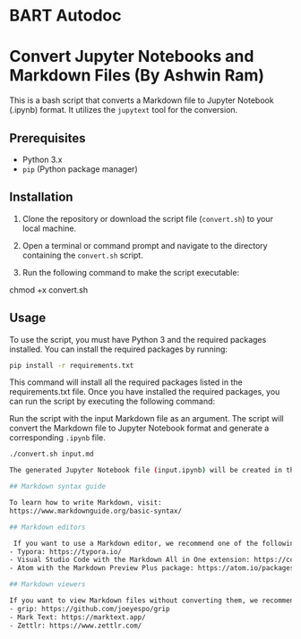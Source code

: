 # BART Autodoc 

# Convert Jupyter Notebooks and Markdown Files (By Ashwin Ram)

This is a bash script that converts a Markdown file to Jupyter Notebook (.ipynb) format. It utilizes the `jupytext` tool for the conversion.

## Prerequisites

- Python 3.x
- `pip` (Python package manager)

## Installation

1. Clone the repository or download the script file (`convert.sh`) to your local machine.

2. Open a terminal or command prompt and navigate to the directory containing the `convert.sh` script.

3. Run the following command to make the script executable:

chmod +x convert.sh

## Usage

To use the script, you must have Python 3 and the required packages installed. You can install the required packages by running:
```bash
pip install -r requirements.txt
```
This command will install all the required packages listed in the requirements.txt file. Once you have installed the required packages, you can run the script by executing the following command:

Run the script with the input Markdown file as an argument. The script will convert the Markdown file to Jupyter Notebook format and generate a corresponding `.ipynb` file.

```bash
./convert.sh input.md

The generated Jupyter Notebook file (input.ipynb) will be created in the same directory as the input Markdown file.

## Markdown syntax guide

To learn how to write Markdown, visit:
https://www.markdownguide.org/basic-syntax/

## Markdown editors

 If you want to use a Markdown editor, we recommend one of the following:
- Typora: https://typora.io/
- Visual Studio Code with the Markdown All in One extension: https://code.visualstudio.com/
- Atom with the Markdown Preview Plus package: https://atom.io/packages/markdown-preview-plus

## Markdown viewers

If you want to view Markdown files without converting them, we recommend one of the following:
- grip: https://github.com/joeyespo/grip
- Mark Text: https://marktext.app/
- Zettlr: https://www.zettlr.com/



